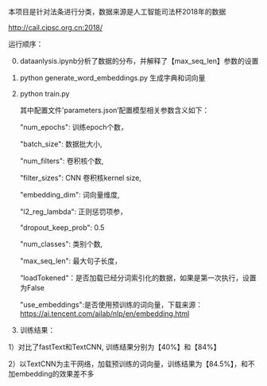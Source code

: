 本项目是针对法条进行分类，数据来源是人工智能司法杯2018年的数据

http://cail.cipsc.org.cn:2018/

运行顺序：

0. dataanlysis.ipynb分析了数据的分布，并解释了【max_seq_len】参数的设置

1. python generate_word_embeddings.py  生成字典和词向量

2. python train.py

    其中配置文件'parameters.json’配置模型相关参数含义如下：

    "num_epochs": 训练epoch个数，
    
    "batch_size": 数据批大小,
    
    "num_filters": 卷积核个数,
    
    "filter_sizes": CNN 卷积核kernel size,
    
    "embedding_dim": 词向量维度,
    
    "l2_reg_lambda": 正则惩罚项参，
    
    "dropout_keep_prob": 0.5
    
    "num_classes": 类别个数,
    
    "max_seq_len": 最大句子长度，
    
    “loadTokened“：是否加载已经分词索引化的数据，如果是第一次执行，设置为False
    
    "use_embeddings":是否使用预训练的词向量，下载来源：https://ai.tencent.com/ailab/nlp/en/embedding.html


3. 训练结果：

1）对比了fastText和TextCNN, 训练结果分别为【40%】和【84%】

2）以TextCNN为主干网络，加载预训练的词向量，训练结果为【84.5%】，和不加embedding的效果差不多

  
